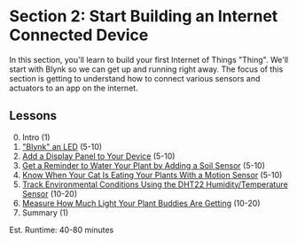 # Section 2: Start Building an Internet Connected Device
In this section, you'll learn to build your first Internet of Things
"Thing". We'll start with Blynk so we can get up and running right away.
The focus of this section is getting to understand how to connect
various sensors and actuators to an app on the internet.

## Lessons
0. Intro (1)
1. ["Blynk" an LED](01-BlynkLed.md) (5-10)
2. [Add a Display Panel to Your Device](
   02-Display.md) (5-10)
3. [Get a Reminder to Water Your Plant by Adding a Soil Sensor](
   03-Soil.md) (5-10)
4. [Know When Your Cat Is Eating Your Plants With a Motion Sensor](
   04-Motion.md) (5-10)
5. [Track Environmental Conditions Using the DHT22 Humidity/Temperature Sensor](
   05-DHT22.md) (10-20)
6. [Measure How Much Light Your Plant Buddies Are Getting](
   06-Light.md) (10-20)
7. Summary (1)

Est. Runtime: 40-80 minutes
